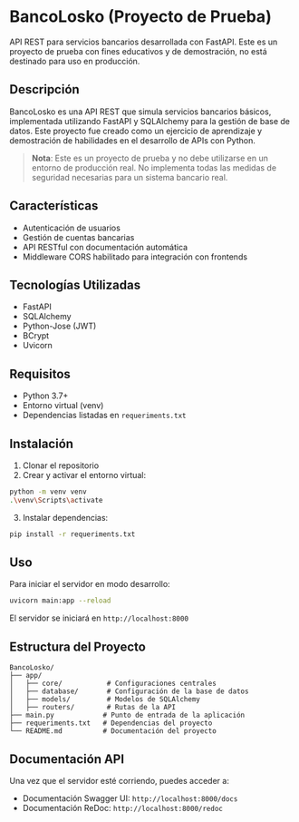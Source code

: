# BancoLosko (Proyecto de Prueba)

API REST para servicios bancarios desarrollada con FastAPI. Este es un proyecto de prueba con fines educativos y de demostración, no está destinado para uso en producción.

## Descripción

BancoLosko es una API REST que simula servicios bancarios básicos, implementada utilizando FastAPI y SQLAlchemy para la gestión de base de datos. Este proyecto fue creado como un ejercicio de aprendizaje y demostración de habilidades en el desarrollo de APIs con Python.

> **Nota**: Este es un proyecto de prueba y no debe utilizarse en un entorno de producción real. No implementa todas las medidas de seguridad necesarias para un sistema bancario real.

## Características

- Autenticación de usuarios
- Gestión de cuentas bancarias
- API RESTful con documentación automática
- Middleware CORS habilitado para integración con frontends

## Tecnologías Utilizadas

- FastAPI
- SQLAlchemy
- Python-Jose (JWT)
- BCrypt
- Uvicorn

## Requisitos

- Python 3.7+
- Entorno virtual (venv)
- Dependencias listadas en `requeriments.txt`

## Instalación

1. Clonar el repositorio
2. Crear y activar el entorno virtual:
```bash
python -m venv venv
.\venv\Scripts\activate
```
3. Instalar dependencias:
```bash
pip install -r requeriments.txt
```

## Uso

Para iniciar el servidor en modo desarrollo:

```bash
uvicorn main:app --reload
```

El servidor se iniciará en `http://localhost:8000`

## Estructura del Proyecto

```
BancoLosko/
├── app/
│   ├── core/           # Configuraciones centrales
│   ├── database/       # Configuración de la base de datos
│   ├── models/         # Modelos de SQLAlchemy
│   ├── routers/        # Rutas de la API
├── main.py            # Punto de entrada de la aplicación
├── requeriments.txt   # Dependencias del proyecto
└── README.md          # Documentación del proyecto
```

## Documentación API

Una vez que el servidor esté corriendo, puedes acceder a:
- Documentación Swagger UI: `http://localhost:8000/docs`
- Documentación ReDoc: `http://localhost:8000/redoc`
